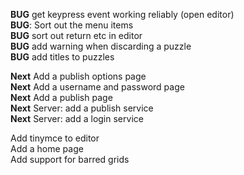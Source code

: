 __BUG__ get keypress event working reliably (open editor)  
__BUG__: Sort out the menu items  
__BUG__ sort out return etc in editor  
__BUG__ add warning when discarding a puzzle  
__BUG__ add titles to puzzles  

__Next__ Add a publish options page  
__Next__ Add a username and password page  
__Next__ Add a publish page  
__Next__ Server: add a publish service  
__Next__ Server: add a login service  

Add tinymce to editor  
Add a home page  
Add support for barred grids  